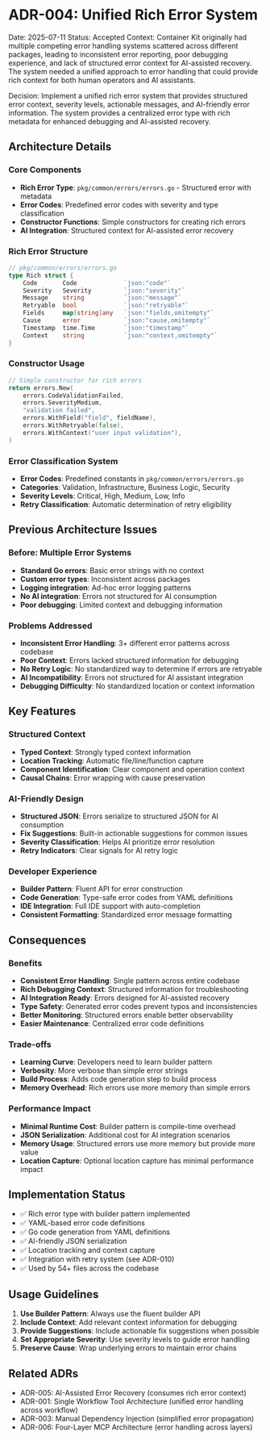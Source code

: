 # ADR-004: Unified Rich Error System

Date: 2025-07-11
Status: Accepted
Context: Container Kit originally had multiple competing error handling systems scattered across different packages, leading to inconsistent error reporting, poor debugging experience, and lack of structured error context for AI-assisted recovery. The system needed a unified approach to error handling that could provide rich context for both human operators and AI assistants.

Decision: Implement a unified rich error system that provides structured error context, severity levels, actionable messages, and AI-friendly error information. The system provides a centralized error type with rich metadata for enhanced debugging and AI-assisted recovery.

## Architecture Details

### Core Components
- **Rich Error Type**: `pkg/common/errors/errors.go` - Structured error with metadata
- **Error Codes**: Predefined error codes with severity and type classification
- **Constructor Functions**: Simple constructors for creating rich errors
- **AI Integration**: Structured context for AI-assisted error recovery

### Rich Error Structure
```go
// pkg/common/errors/errors.go
type Rich struct {
    Code       Code             `json:"code"`
    Severity   Severity         `json:"severity"`
    Message    string           `json:"message"`
    Retryable  bool             `json:"retryable"`
    Fields     map[string]any   `json:"fields,omitempty"`
    Cause      error            `json:"cause,omitempty"`
    Timestamp  time.Time        `json:"timestamp"`
    Context    string           `json:"context,omitempty"`
}
```

### Constructor Usage
```go
// Simple constructor for rich errors
return errors.New(
    errors.CodeValidationFailed,
    errors.SeverityMedium,
    "validation failed",
    errors.WithField("field", fieldName),
    errors.WithRetryable(false),
    errors.WithContext("user input validation"),
)
```

### Error Classification System
- **Error Codes**: Predefined constants in `pkg/common/errors/errors.go`
- **Categories**: Validation, Infrastructure, Business Logic, Security
- **Severity Levels**: Critical, High, Medium, Low, Info
- **Retry Classification**: Automatic determination of retry eligibility

## Previous Architecture Issues

### Before: Multiple Error Systems
- **Standard Go errors**: Basic error strings with no context
- **Custom error types**: Inconsistent across packages
- **Logging integration**: Ad-hoc error logging patterns
- **No AI integration**: Errors not structured for AI consumption
- **Poor debugging**: Limited context and debugging information

### Problems Addressed
- **Inconsistent Error Handling**: 3+ different error patterns across codebase
- **Poor Context**: Errors lacked structured information for debugging
- **No Retry Logic**: No standardized way to determine if errors are retryable
- **AI Incompatibility**: Errors not structured for AI assistant integration
- **Debugging Difficulty**: No standardized location or context information

## Key Features

### Structured Context
- **Typed Context**: Strongly typed context information
- **Location Tracking**: Automatic file/line/function capture
- **Component Identification**: Clear component and operation context
- **Causal Chains**: Error wrapping with cause preservation

### AI-Friendly Design
- **Structured JSON**: Errors serialize to structured JSON for AI consumption
- **Fix Suggestions**: Built-in actionable suggestions for common issues
- **Severity Classification**: Helps AI prioritize error resolution
- **Retry Indicators**: Clear signals for AI retry logic

### Developer Experience
- **Builder Pattern**: Fluent API for error construction
- **Code Generation**: Type-safe error codes from YAML definitions
- **IDE Integration**: Full IDE support with auto-completion
- **Consistent Formatting**: Standardized error message formatting

## Consequences

### Benefits
- **Consistent Error Handling**: Single pattern across entire codebase
- **Rich Debugging Context**: Structured information for troubleshooting
- **AI Integration Ready**: Errors designed for AI-assisted recovery
- **Type Safety**: Generated error codes prevent typos and inconsistencies
- **Better Monitoring**: Structured errors enable better observability
- **Easier Maintenance**: Centralized error code definitions

### Trade-offs
- **Learning Curve**: Developers need to learn builder pattern
- **Verbosity**: More verbose than simple error strings
- **Build Process**: Adds code generation step to build process
- **Memory Overhead**: Rich errors use more memory than simple errors

### Performance Impact
- **Minimal Runtime Cost**: Builder pattern is compile-time overhead
- **JSON Serialization**: Additional cost for AI integration scenarios
- **Memory Usage**: Structured errors use more memory but provide more value
- **Location Capture**: Optional location capture has minimal performance impact

## Implementation Status
- ✅ Rich error type with builder pattern implemented
- ✅ YAML-based error code definitions
- ✅ Go code generation from YAML definitions
- ✅ AI-friendly JSON serialization
- ✅ Location tracking and context capture
- ✅ Integration with retry system (see ADR-010)
- ✅ Used by 54+ files across the codebase

## Usage Guidelines
1. **Use Builder Pattern**: Always use the fluent builder API
2. **Include Context**: Add relevant context information for debugging
3. **Provide Suggestions**: Include actionable fix suggestions when possible
4. **Set Appropriate Severity**: Use severity levels to guide error handling
5. **Preserve Cause**: Wrap underlying errors to maintain error chains

## Related ADRs
- ADR-005: AI-Assisted Error Recovery (consumes rich error context)
- ADR-001: Single Workflow Tool Architecture (unified error handling across workflow)
- ADR-003: Manual Dependency Injection (simplified error propagation)
- ADR-006: Four-Layer MCP Architecture (error handling across layers)